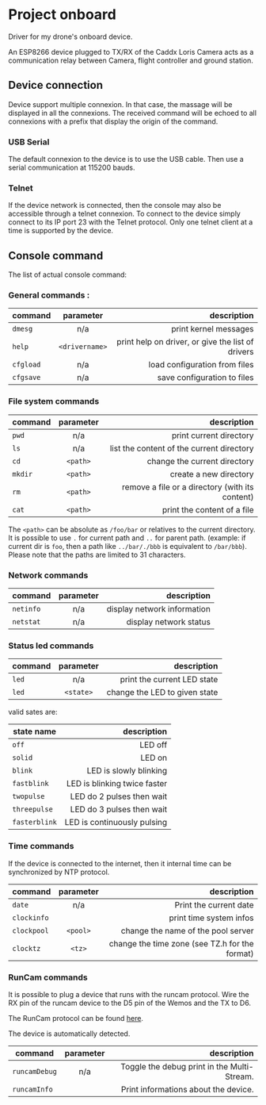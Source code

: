 # Project onboard

Driver for my drone's onboard device.

An ESP8266 device plugged to TX/RX of the Caddx Loris Camera acts as a communication relay between Camera, 
flight controller and ground station.

## Device connection

Device support multiple connexion. In that case, the massage will be displayed in
all the connexions. The received command will be echoed to all connexions with a prefix
that display the origin of the command.

### USB Serial

The default connexion to the device is to use the USB cable.
Then use a serial communication at 115200 bauds.

### Telnet

If the device network is connected, then the console may also be accessible through a telnet connexion.
To connect to the device simply connect to its IP port 23 with the Telnet protocol.
Only one telnet client at a time is supported by the device.


## Console command

The list of actual console command:

### General commands :

 | command   | parameter      | description |
 | --------- | :------------: | ------------: |
 | `dmesg`   | n/a            | print kernel messages |
 | `help`    | `<drivername>` | print help on driver, or give the list of drivers |
 | `cfgload` | n/a            | load configuration from files |
 | `cfgsave` | n/a            | save configuration to files |

### File system commands

 | command | parameter | description |
 | ------- | :-------: | ------------: |
 | `pwd`   | n/a       | print current directory |
 | `ls`    | n/a       | list the content of the current directory |
 | `cd`    | `<path>`  | change the current directory | 
 | `mkdir` | `<path>`  | create a new directory |
 | `rm`    | `<path>`  | remove a file or a directory (with its content) |
 | `cat`   | `<path>`  | print the content of a file |

The `<path>` can be absolute as `/foo/bar` or relatives to the current directory.
It is possible to use `.` for current path and `..` for parent path.
(example: if current dir is `foo`, then a path like `../bar/./bbb` is equivalent 
to `/bar/bbb`). Please note that the paths are limited to 31 characters. 

### Network commands

 | command | parameter | description |
 | ------- | :-------: | ----------: |
 |`netinfo`| n/a       | display network information |
 |`netstat`| n/a       | display network status |

### Status led commands
   
 | command | parameter | description |
 | ------- | :-------: | ----------: |
 |`led`    | n/a       | print the current LED state |
 |`led`    | `<state>` | change the LED to given state |

valid sates are:

 | state name   |  description |
 | ------------ |  ----------: |
 |`off`         |  LED off     |
 |`solid`       |  LED on |
 |`blink`       |  LED is slowly blinking |
 |`fastblink`   |  LED is blinking twice faster |
 |`twopulse`    |  LED do 2 pulses then wait |
 |`threepulse`  |  LED do 3 pulses then wait |
 |`fasterblink` |  LED is continuously pulsing |

### Time commands

If the device is connected to the internet, then it internal time can be synchronized by NTP protocol.

 | command     | parameter | description |
 | ----------- | :-------: | ----------: |
 | `date`      | n/a       | Print the current date |
 | `clockinfo` |           | print time system infos |
 | `clockpool` | `<pool>`  | change the name of the pool server |
 | `clocktz  ` | `<tz>`    | change the time zone (see TZ.h for the format) |

### RunCam commands

It is possible to plug a device that runs with the runcam protocol.
Wire the RX pin of the runcam device to the D5 pin of the Wemos and the TX to D6.

The RunCam protocol can be found [here](https://support.runcam.com/hc/en-us/articles/360014537794-RunCam-Device-Protocol). 

The device is automatically detected.

 | command       | parameter | description |
 | ------------- | :-------: | ----------: |
 | `runcamDebug` | n/a       | Toggle the debug print in the Multi-Stream. |
 | `runcamInfo`  |           | Print informations about the device. |


